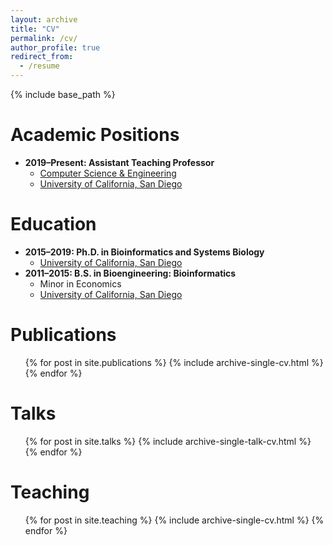```yaml
---
layout: archive
title: "CV"
permalink: /cv/
author_profile: true
redirect_from:
  - /resume
---
```


{% include base_path %}

Academic Positions
======
* **2019–Present: Assistant Teaching Professor**
  * [Computer Science & Engineering](https://cse.ucsd.edu/)
  * [University of California, San Diego](https://ucsd.edu/)

Education
======
* **2015–2019: Ph.D. in Bioinformatics and Systems Biology**
  * [University of California, San Diego](https://ucsd.edu/)
* **2011–2015: B.S. in Bioengineering: Bioinformatics**
  * Minor in Economics
  * [University of California, San Diego](https://ucsd.edu/)

Publications
======
  <ul>{% for post in site.publications %}
    {% include archive-single-cv.html %}
  {% endfor %}</ul>
  
Talks
======
  <ul>{% for post in site.talks %}
    {% include archive-single-talk-cv.html %}
  {% endfor %}</ul>
  
Teaching
======
  <ul>{% for post in site.teaching %}
    {% include archive-single-cv.html %}
  {% endfor %}</ul>
